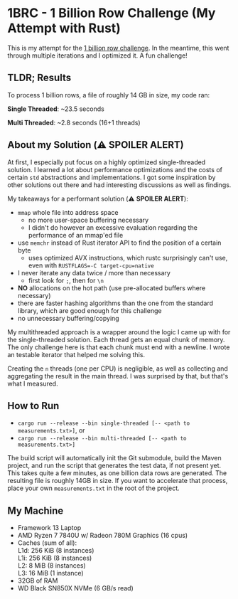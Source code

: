 # 1BRC - 1 Billion Row Challenge (My Attempt with Rust)

This is my attempt for the [1 billion row challenge](https://github.com/gunnarmorling/1brc). In the meantime,
this went through multiple iterations and I optimized it. A fun challenge!

## TLDR; Results

To process 1 billion rows, a file of roughly 14 GB in size, my code ran:

**Single Threaded**: ~23.5 seconds

**Multi Threaded**: ~2.8 seconds (16+1 threads)

## About my Solution (⚠️ SPOILER ALERT)

At first, I especially put focus on a highly optimized single-threaded solution.
I learned a lot about performance optimizations and the costs of certain `std`
abstractions and implementations. I got some inspiration by other solutions
out there and had interesting discussions as well as findings.

My takeaways for a performant solution (⚠️ **SPOILER ALERT**):

- `mmap` whole file into address space
  - no more user-space buffering necessary
  - I didn't do however an excessive evaluation regarding the performance of
    an mmap'ed file
- use `memchr` instead of Rust iterator API to find the position of a certain
  byte
  - uses optimized AVX instructions, which rustc surprisingly can't use, even
    with `RUSTFLAGS=-C target-cpu=native`
- I never iterate any data twice / more than necessary
  - first look for `;`, then for `\n`
- **NO** allocations on the hot path (use pre-allocated buffers where necessary)
- there are faster hashing algorithms than the one from the standard library,
  which are good enough for this challenge
- no unnecessary buffering/copying

My multithreaded approach is a wrapper around the logic I came up with for the
single-threaded solution. Each thread gets an equal chunk of memory. The only
challenge here is that each chunk must end with a newline. I wrote an testable
iterator that helped me solving this.

Creating the `n` threads (one per CPU) is negligible, as well as collecting and
aggregating the result in the main thread. I was surprised by that, but that's
what I measured.

## How to Run

- `cargo run --release --bin single-threaded [-- <path to measurements.txt>]`, or
- `cargo run --release --bin multi-threaded [-- <path to measurements.txt>]`

The build script will automatically init the Git submodule, build the Maven
project, and run the script that generates the test data, if not present yet.
This takes quite a few minutes, as one billion data rows are generated. The
resulting file is roughly 14GB in size. If you want to accelerate that process,
place your own `measurements.txt` in the root of the project.

## My Machine

- Framework 13 Laptop
- AMD Ryzen 7 7840U w/ Radeon  780M Graphics (16 cpus)
- Caches (sum of all):\
  L1d:                    256 KiB (8 instances)\
  L1i:                    256 KiB (8 instances)\
  L2:                     8 MiB (8 instances)\
  L3:                     16 MiB (1 instance)
- 32GB of RAM
- WD Black SN850X NVMe (6 GB/s read)
